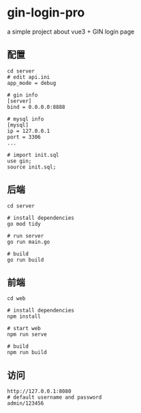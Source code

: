# gin-login-pro
a simple project about vue3 + GIN login page

## 配置
```
cd server
# edit api.ini
app_mode = debug

# gin info
[server]
bind = 0.0.0.0:8888

# mysql info
[mysql]
ip = 127.0.0.1
port = 3306
...

# import init.sql
use gin;
source init.sql;
```

## 后端
```
cd server

# install dependencies
go mod tidy

# run server
go run main.go

# build
go run build
```

## 前端
```
cd web

# install dependencies
npm install

# start web
npm run serve

# build
npm run build
```

## 访问
```
http://127.0.0.1:8080
# default username and password
admin/123456
```
